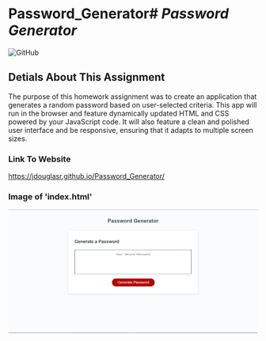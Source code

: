 # Password_Generator# __*Password Generator*__
![GitHub](https://img.shields.io/github/license/jdouglasr/password_generator)

## __Detials About This Assignment__
The purpose of this homework assignment was to create an application that generates a random password based on user-selected criteria.  This app will run in the browser and feature dynamically updated HTML and CSS powered by your JavaScript code.  It will also feature a clean and polished user interface and be responsive, ensuring that it adapts to multiple screen sizes.

### __Link To Website__
https://jdouglasr.github.io/Password_Generator/

### __Image of 'index.html'__
![index.html](/assets/pg-index-page.png)
